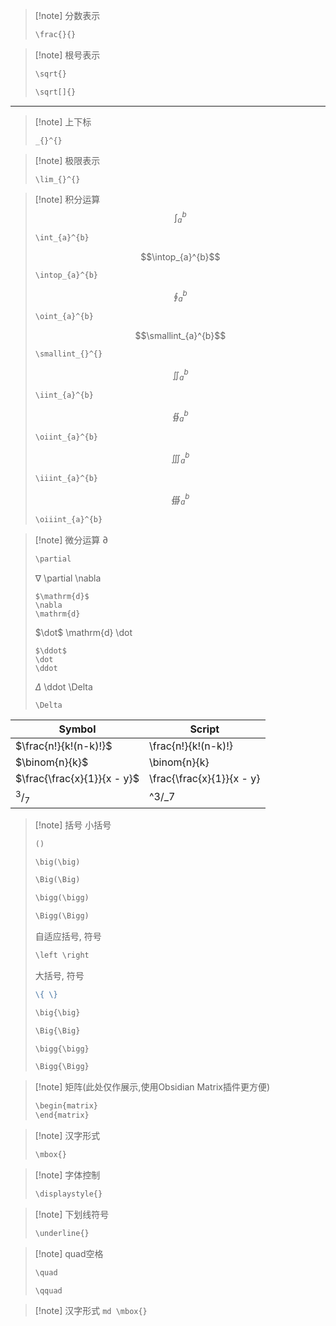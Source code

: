 
> [!note] 分数表示
> ```md
> \frac{}{}
>```

> [!note] 根号表示
> ```md
> \sqrt{}
>```
> ```md
> \sqrt[]{}
>```

---
> [!note] 上下标
> ```
> _{}^{}
> ```

> [!note] 极限表示
> ```
> \lim_{}^{}
> ```

> [!note] 积分运算
>$$\int_{a}^{b}$$
> ```md
> \int_{a}^{b}
>```
>$$\intop_{a}^{b}$$
> ```md
> \intop_{a}^{b}
>```
>$$\oint_{a}^{b}$$
> ```md
> \oint_{a}^{b}
>```
>$$\smallint_{a}^{b}$$
> ```md
> \smallint_{}^{}
>```
>$$\iint_{a}^{b}$$
> ```md
> \iint_{a}^{b}
>```
>$$\oiint_{a}^{b}$$
> ```md
> \oiint_{a}^{b}
>```
>$$\iiint_{a}^{b}$$
> ```md
> \iiint_{a}^{b}
>```
>$$\oiiint_{a}^{b}$$
> ```md
> \oiiint_{a}^{b}
>```




> [!note] 微分运算
> $\partial$
> ```md
> \partial
> ```
> $\nabla$
> \partial
> \nabla
> ```
> $\mathrm{d}$
> \nabla
> \mathrm{d}
> ```
> $\dot$
> \mathrm{d}
> \dot
> ```
> $\ddot$
> \dot
> \ddot
> ```
> $\Delta$
> \ddot
> \Delta
> ```
> \Delta
> ```



|Symbol|Script|
|---|---|
|$\frac{n!}{k!(n-k)!}$|\frac{n!}{k!(n-k)!}|
|$\binom{n}{k}$|\binom{n}{k}|
|$\frac{\frac{x}{1}}{x - y}$|\frac{\frac{x}{1}}{x - y}|
|$^3/_7$|^3/_7|



> [!note] 括号
>小括号
>```md
>()
>```
>```md
>\big(\big)
>```
>```md
>\Big(\Big)
>```
>```md
>\bigg(\bigg)
>```
>```md
>\Bigg(\Bigg)
>```
> 自适应括号, 符号
>```md
>\left \right
>```
>大括号, 符号
>
>```md
>\{ \}
>```
>```md
>\big{\big}
>```
>```md
>\Big{\Big}
>```
>```md
>\bigg{\bigg}
>```
>```md
>\Bigg{\Bigg}
>```


> [!note] 矩阵(此处仅作展示,使用Obsidian Matrix插件更方便)
>```md
>\begin{matrix}
>\end{matrix}
>```


> [!note] 汉字形式
>
>```md
>\mbox{}
>```

> [!note] 字体控制
>
>```md
>\displaystyle{}
>```

> [!note] 下划线符号
>
>```md
>\underline{}
>```

> [!note] quad空格
>```md
>\quad
>```
>```md
>\qquad
>```


> [!note] 汉字形式
	```md
	\mbox{}
	```
>




